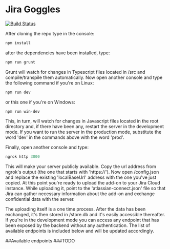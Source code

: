 # Jira Goggles
[![Build Status](https://travis-ci.org/JiraGoggles/jiragoggles-backend.svg?branch=master)](https://travis-ci.org/JiraGoggles/jiragoggles-backend)

After cloning the repo type in the console:
```r
npm install
```
after the dependencies have been installed, type:

```r
npm run grunt
```
Grunt will watch for changes in Typescript files located in /src and compile/transpile them automatically.
Now open another console and type the following command if you're on Linux:

```r
npm run dev
```
or this one if you're on Windows:

```r
npm run win-dev
```

This, in turn, will watch for changes in Javascript files located in the root directory and, if there have been any, restart the server in the development mode.
If you want to run the server in the production mode, substitute the word 'dev' in the commands above with the word 'prod'.

Finally, open another console and type:

```r
ngrok http 3000
```

This will make your server publicly available. Copy the url address from ngrok's output (the one that starts with 'https://'). Now open /config.json and replace the existing 'localBaseUrl' address with the one you've just copied. At this point you're ready to upload the add-on to your Jira Cloud instance. While uploading it, point to the 'atlassian-connect.json' file so that Jira can gather necessary information about the add-on and exchange confidential data with the server.

The uploading itself is a one time process. After the data has been exchanged, it's then stored in /store.db and it's easily accessible thereafter. If you're in the development mode you can access any endpoint that has been exposed by the backend without any authentication. The list of available endpoints is included below and will be updated accordingly.

##Available endpoints
###TODO
